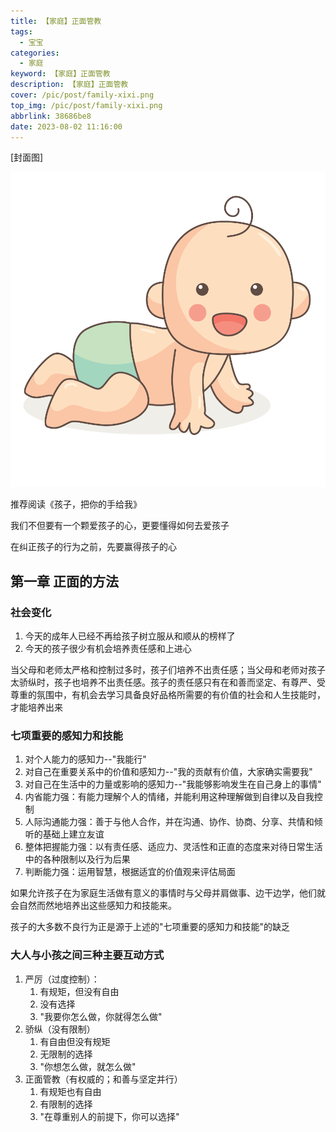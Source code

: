 ```yaml
---
title: 【家庭】正面管教
tags:
  - 宝宝
categories:
  - 家庭
keyword: 【家庭】正面管教
description: 【家庭】正面管教
cover: /pic/post/family-xixi.png
top_img: /pic/post/family-xixi.png
abbrlink: 38686be8
date: 2023-08-02 11:16:00
---
```


[封面图]

![封面图](../pic/post/family-xixi.png)

推荐阅读《孩子，把你的手给我》

我们不但要有一个颗爱孩子的心，更要懂得如何去爱孩子

在纠正孩子的行为之前，先要赢得孩子的心

## 第一章 正面的方法

### 社会变化

1. 今天的成年人已经不再给孩子树立服从和顺从的榜样了
2. 今天的孩子很少有机会培养责任感和上进心

当父母和老师太严格和控制过多时，孩子们培养不出责任感；当父母和老师对孩子太骄纵时，孩子也培养不出责任感。孩子的责任感只有在和善而坚定、有尊严、受尊重的氛围中，有机会去学习具备良好品格所需要的有价值的社会和人生技能时，才能培养出来

### 七项重要的感知力和技能

1. 对个人能力的感知力--"我能行"
2. 对自己在重要关系中的价值和感知力--"我的贡献有价值，大家确实需要我"
3. 对自己在生活中的力量或影响的感知力--"我能够影响发生在自己身上的事情"
4. 内省能力强：有能力理解个人的情绪，并能利用这种理解做到自律以及自我控制
5. 人际沟通能力强：善于与他人合作，并在沟通、协作、协商、分享、共情和倾听的基础上建立友谊
6. 整体把握能力强：以有责任感、适应力、灵活性和正直的态度来对待日常生活中的各种限制以及行为后果
7. 判断能力强：运用智慧，根据适宜的价值观来评估局面

如果允许孩子在为家庭生活做有意义的事情时与父母并肩做事、边干边学，他们就会自然而然地培养出这些感知力和技能来。

孩子的大多数不良行为正是源于上述的"七项重要的感知力和技能"的缺乏

### 大人与小孩之间三种主要互动方式

1. 严厉（过度控制）：
   1. 有规矩，但没有自由
   2. 没有选择
   3. "我要你怎么做，你就得怎么做"
2. 骄纵（没有限制）
   1. 有自由但没有规矩
   2. 无限制的选择
   3. "你想怎么做，就怎么做"
3. 正面管教（有权威的；和善与坚定并行）
   1. 有规矩也有自由
   2. 有限制的选择
   3. "在尊重别人的前提下，你可以选择"

